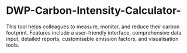 # DWP-Carbon-Intensity-Calculator-
This tool helps colleagues to measure, monitor, and reduce their carbon footprint. Features include a user-friendly interface, comprehensive data input, detailed reports, customisable emission factors, and visualisation tools.
